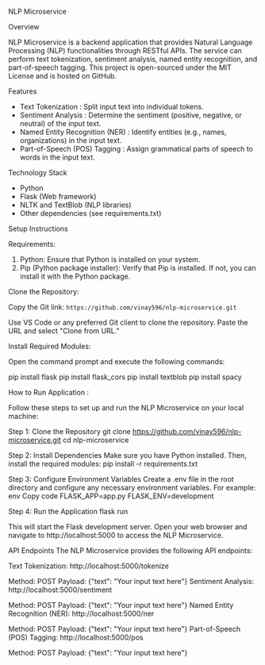 NLP Microservice

Overview

NLP Microservice is a backend application that provides Natural Language Processing (NLP) functionalities through RESTful APIs. The service can perform text tokenization, sentiment analysis, named entity recognition, and part-of-speech tagging. This project is open-sourced under the MIT License and is hosted on GitHub.

 Features

- Text Tokenization : Split input text into individual tokens.
- Sentiment Analysis : Determine the sentiment (positive, negative, or neutral) of the input text.
- Named Entity Recognition (NER) : Identify entities (e.g., names, organizations) in the input text.
- Part-of-Speech (POS) Tagging : Assign grammatical parts of speech to words in the input text.

Technology Stack

- Python
- Flask (Web framework)
- NLTK and TextBlob (NLP libraries)
- Other dependencies (see requirements.txt)

Setup Instructions

Requirements:

1. Python: Ensure that Python is installed on your system.
2. Pip (Python package installer): Verify that Pip is installed. If not, you can install it with the Python package.

Clone the Repository:

Copy the Git link: `https://github.com/vinay596/nlp-microservice.git`

Use VS Code or any preferred Git client to clone the repository. Paste the URL and select "Clone from URL."

Install Required Modules:

Open the command prompt and execute the following commands:

pip install flask
pip install flask_cors
pip install textblob
pip install spacy


How to Run  Application :

Follow these steps to set up and run the NLP Microservice on your local machine:

Step 1: Clone the Repository
git clone https://github.com/vinay596/nlp-microservice.git
cd nlp-microservice


Step 2: Install Dependencies
Make sure you have Python installed. Then, install the required modules:
pip install -r requirements.txt


Step 3: Configure Environment Variables
Create a .env file in the root directory and configure any necessary environment variables. For example:
env
Copy code
FLASK_APP=app.py
FLASK_ENV=development


Step 4: Run the Application
flask run


This will start the Flask development server. Open your web browser and navigate to http://localhost:5000 to access the NLP Microservice.


API Endpoints
The NLP Microservice provides the following API endpoints:

Text Tokenization: http://localhost:5000/tokenize

Method: POST
Payload: {"text": "Your input text here"}
Sentiment Analysis: http://localhost:5000/sentiment

Method: POST
Payload: {"text": "Your input text here"}
Named Entity Recognition (NER): http://localhost:5000/ner

Method: POST
Payload: {"text": "Your input text here"}
Part-of-Speech (POS) Tagging: http://localhost:5000/pos

Method: POST
Payload: {"text": "Your input text here"}

